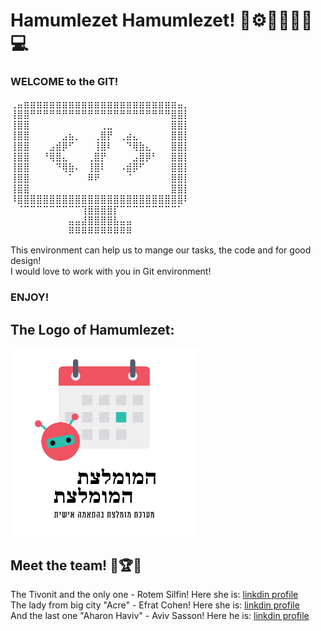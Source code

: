 # Hamumlezet Hamumlezet! 🤖⚙️🔧🦾👩‍💻💻

### WELCOME to the GIT! 
  
⢀⣤⣶⣶⣶⣶⣶⣶⣶⣶⣶⣶⣶⣶⣶⣶⣶⣶⣶⣶⣶⣶⣶⣶⣶⣶⣤⡀  
⢸⣿⣿⠛⠛⠛⠛⠛⠛⠛⠛⠛⠛⠛⠛⠛⠛⠛⠛⠛⠛⠛⠛⠛⠛⣿⣿⡇  
⢸⣿⣿⠀⠀⠀⠀⠀⠀⠀⠀⠀⠀⠀⢀⣀⠀⠀⠀⠀⠀⠀⠀⠀⠀⣿⣿⡇  
⢸⣿⣿⠀⠀⠀⠀⠀⣠⣦⡀⠀⠀⢀⣿⡟⠀⢀⣴⣄⠀⠀⠀⠀⠀⣿⣿⡇  
⢸⣿⣿⠀⠀⠀⣠⣾⡿⠋⠀⠀⠀⢸⣿⠇⠀⠀⠙⢿⣷⣄⠀⠀⠀⣿⣿⡇  
⢸⣿⣿⠀⠀⠘⢿⣿⣄⠀⠀⠀⢀⣿⡟⠀⠀⠀⠀⣠⣿⡿⠃⠀⠀⣿⣿⡇  
⢸⣿⣿⠀⠀⠀⠀⠙⢿⣷⠄⠀⢸⣿⠇⠀⠀⠠⣾⡿⠋⠀⠀⠀⠀⣿⣿⡇  
⢸⣿⣿⠀⠀⠀⠀⠀⠀⠁⠀⠀⠿⠟⠀⠀⠀⠀⠈⠀⠀⠀⠀⠀⠀⣿⣿⡇  
⢸⣿⣿⠀⠀⠀⠀⠀⠀⠀⠀⠀⠀⠀⠀⠀⠀⠀⠀⠀⠀⠀⠀⠀⠀⣿⣿⡇  
⠸⣿⣿⣿⣿⣿⣿⣿⣿⣿⣿⣿⣿⣿⣿⣿⣿⣿⣿⣿⣿⣿⣿⣿⣿⣿⣿⠇  
⠀⠈⠉⠉⠉⠉⠉⠉⠉⠉⠉⢹⣿⣿⣿⣿⡏⠉⠉⠉⠉⠉⠉⠉⠉⠉⠁⠀  
⠀⠀⠀⠀⠀⠀⠀⠀⠀⣤⣤⣼⣿⣿⣿⣿⣧⣤⣤⠀⠀⠀⠀⠀⠀⠀⠀⠀  
⠀⠀⠀⠀⠀⠀⠀⠀⠀⠿⠿⠿⠿⠿⠿⠿⠿⠿⠿⠀⠀⠀⠀⠀⠀⠀⠀⠀  

This environment can help us to mange our tasks, the code and for good design!  
I would love to work with you in Git environment!  

### ENJOY!

## The Logo of Hamumlezet:
<img src="Images/Logo.png" width="300">

## Meet the team! 🙌🏆🤝
The Tivonit and the only one - Rotem Silfin! Here she is: [linkdin profile](https://www.linkedin.com/in/rotem-silfin)  
The lady from big city "Acre" - Efrat Cohen! Here she is: [linkdin profile](broken)  
And the last one "Aharon Haviv" - Aviv Sasson! Here he is: [linkdin profile](https://www.linkedin.com/in/aviv-sasson)  

